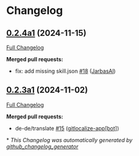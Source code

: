 # Changelog

## [0.2.4a1](https://github.com/OpenVoiceOS/ovos-skill-ip/tree/0.2.4a1) (2024-11-15)

[Full Changelog](https://github.com/OpenVoiceOS/ovos-skill-ip/compare/0.2.3a1...0.2.4a1)

**Merged pull requests:**

- fix: add missing skill.json [\#18](https://github.com/OpenVoiceOS/ovos-skill-ip/pull/18) ([JarbasAl](https://github.com/JarbasAl))

## [0.2.3a1](https://github.com/OpenVoiceOS/ovos-skill-ip/tree/0.2.3a1) (2024-11-02)

[Full Changelog](https://github.com/OpenVoiceOS/ovos-skill-ip/compare/0.2.2...0.2.3a1)

**Merged pull requests:**

- de-de/translate [\#15](https://github.com/OpenVoiceOS/ovos-skill-ip/pull/15) ([gitlocalize-app[bot]](https://github.com/apps/gitlocalize-app))



\* *This Changelog was automatically generated by [github_changelog_generator](https://github.com/github-changelog-generator/github-changelog-generator)*
